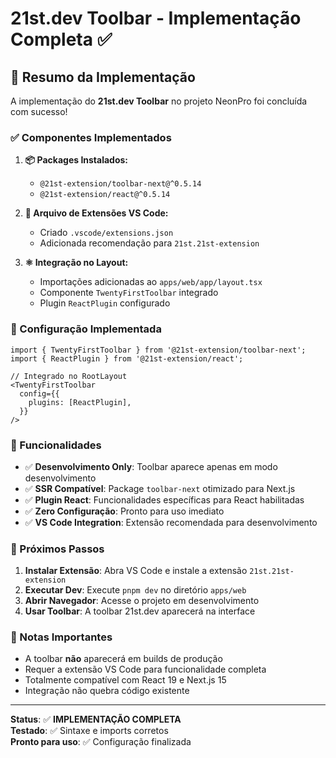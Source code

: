 # 21st.dev Toolbar - Implementação Completa ✅

## 🎯 Resumo da Implementação

A implementação do **21st.dev Toolbar** no projeto NeonPro foi concluída com sucesso! 

### ✅ Componentes Implementados

1. **📦 Packages Instalados:**
   - `@21st-extension/toolbar-next@^0.5.14`
   - `@21st-extension/react@^0.5.14`

2. **📁 Arquivo de Extensões VS Code:**
   - Criado `.vscode/extensions.json`
   - Adicionada recomendação para `21st.21st-extension`

3. **⚛️ Integração no Layout:**
   - Importações adicionadas ao `apps/web/app/layout.tsx`
   - Componente `TwentyFirstToolbar` integrado
   - Plugin `ReactPlugin` configurado

### 🔧 Configuração Implementada

```tsx
import { TwentyFirstToolbar } from '@21st-extension/toolbar-next';
import { ReactPlugin } from '@21st-extension/react';

// Integrado no RootLayout
<TwentyFirstToolbar 
  config={{
    plugins: [ReactPlugin],
  }}
/>
```

### 🎯 Funcionalidades

- ✅ **Desenvolvimento Only**: Toolbar aparece apenas em modo desenvolvimento
- ✅ **SSR Compatível**: Package `toolbar-next` otimizado para Next.js
- ✅ **Plugin React**: Funcionalidades específicas para React habilitadas
- ✅ **Zero Configuração**: Pronto para uso imediato
- ✅ **VS Code Integration**: Extensão recomendada para desenvolvimento

### 🚀 Próximos Passos

1. **Instalar Extensão**: Abra VS Code e instale a extensão `21st.21st-extension`
2. **Executar Dev**: Execute `pnpm dev` no diretório `apps/web`
3. **Abrir Navegador**: Acesse o projeto em desenvolvimento
4. **Usar Toolbar**: A toolbar 21st.dev aparecerá na interface

### 📝 Notas Importantes

- A toolbar **não** aparecerá em builds de produção
- Requer a extensão VS Code para funcionalidade completa
- Totalmente compatível com React 19 e Next.js 15
- Integração não quebra código existente

---

**Status**: ✅ **IMPLEMENTAÇÃO COMPLETA**  
**Testado**: ✅ Sintaxe e imports corretos  
**Pronto para uso**: ✅ Configuração finalizada